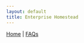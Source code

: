 ```yaml
---
layout: default
title: Enterprise Homestead
---
```


[Home](index) | [FAQs](frequently-asked-questions.md)
